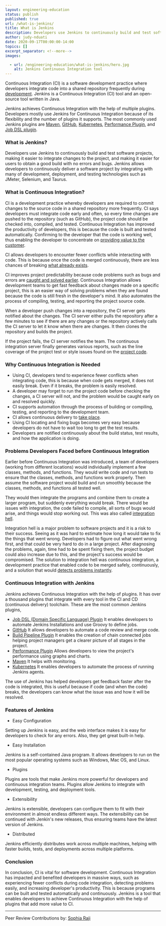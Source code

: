 ```yaml
---
layout: engineering-education
status: publish
published: true
url: /what-is-jenkins/
title: What is Jenkins
description: Developers use Jenkins to continuously build and test software projects, making it easier to integrate changes to the project and making it easier for users to obtain a good build with no errors and bugs.
author: judy-nduati
date: 2020-09-17T00:00:00-14:00
topics: []
excerpt_separator: <!--more-->
images:

  - url: /engineering-education/what-is-jenkins/hero.jpg
    alt: Jenkins Continuous Integration tool
---
```

Continuous Integration (CI) is a software development practice where developers integrate code into a shared repository frequently during [development](https://www.martinfowler.com/articles/continuousIntegration.html). Jenkins is a Continuous Integration (CI) tool and an open-source tool written in Java.
<!--more-->
Jenkins achieves Continuous Integration with the help of multiple plugins. Developers mostly use Jenkins for Continuous Integration because of its flexibility and the number of plugins it supports. The most commonly used Jenkins plugins are [Maven](https://plugins.jenkins.io/maven-plugin/), [GitHub](https://plugins.jenkins.io/github/), [Kubernetes](https://plugins.jenkins.io/kubernetes/), [Performance Plugin](https://plugins.jenkins.io/performance/), and [Job DSL plugin](https://plugins.jenkins.io/job-dsl/).

### What is Jenkins?
Developers use Jenkins to continuously build and test software projects, making it easier to integrate changes to the project, and making it easier for users to obtain a good build with no errors and bugs. Jenkins allows developers to continuously deliver a software project by integrating with many of development, deployment, and testing technologies such as JMeter, Selenium, and Taurus.

### What is Continuous Integration?
CI is a development practice whereby developers are required to commit changes to the source code in a shared repository more frequently. CI says developers must integrate code early and often, so every time changes are pushed to the repository (such as GitHub), the project code should be checked into, compiled, and tested. Continuous Integration has improved the productivity of developers, this is because the code is built and tested automatically. Confirming to the developer that the code is working well, thus enabling the developer to concentrate on [providing value to the customer](https://rollout.io/blog/continuous-delivery-can-elevate-developer-productivity/#:~:text=Enter%20continuous%20delivery.,worrying%20that%20you%20broke%20something.).

CI allows developers to encounter fewer conflicts while interacting with code. This is because once the code is merged continuously, there are less chances of breaking [what already exists](https://medium.com/the-making-of-whereby/why-continuous-integration-is-so-important-7bb63ba5dc57).

CI improves project predictability because code problems such as bugs and errors are [caught and solved earlier](https://www.researchgate.net/publication/266632251_Experienced_Benefits_of_Continuous_Integration_in_Industry_Software_Product_Development_A_Case_Study/link/54bc05a90cf253b50e2d149b/download).
Continuous Integration allows development teams to get fast feedback about changes made on a specific project, this is an easier way of solving problems when they are found because the code is still fresh in the developer's mind. It also automates the process of compiling, testing, and reporting the project source code.

When a developer push changes into a repository, the CI server gets notified about the changes. The CI server either pulls the repository after a few minutes to see if there are any changes or the repository actively calls the CI server to let it know when there are changes. It then clones the repository and builds the project.

If the project fails, the CI server notifies the team. The continuous integration server finally generates various reports, such as the line coverage of the project test or style issues found on the [project code](https://www.edureka.co/blog/what-is-jenkins/).

### Why Continuous Integration is Needed
- Using CI, developers tend to experience fewer conflicts when integrating code, this is because when code gets merged, it does not easily break. Even if it breaks, the problem is easily resolved.
- A developer may forget to run the project code before checking the changes, a CI server will not, and the problem would be caught early on and resolved quickly.
- CI supports automation through the process of building or compiling, testing, and reporting to the development team.
- CI allows continuous delivery to [take place](https://medium.com/the-making-of-whereby/why-continuous-integration-is-so-important-7bb63ba5dc57).
- Using CI locating and fixing bugs becomes very easy because developers do not have to wait too long to get the test results.
- Developers are notified continuously about the build status, test results, and how the application is doing.

### Problems Developers Faced before Continuous Integration
Earlier before Continuous Integration was introduced, a team of developers (working from different locations) would individually implement a few classes, methods, and functions. They would write code and run tests to ensure that the classes, methods, and functions work properly. Then assume the software project would build and run smoothly because the classes, methods, and functions all tested well.

They would then integrate the programs and combine them to create a larger program, but suddenly everything would break. There would be issues with integration, the code failed to compile, all sorts of bugs would arise, and things would stop working out. This was also called [integration hell](https://www.solutionsiq.com/agile-glossary/integration-hell/#:~:text=Integration%20Hell%20refers%20to%20the,that%20it%20can%20finally%20integrate.).

Integration hell is a major problem to software projects and it is a risk to their success. Seeing as it was hard to estimate how long it would take to fix the things that went wrong. Developers had to figure out what went wrong first, and that could be very hard to do in a large project. After diagnosing the problems, again, time had to be spent fixing them, the project budget could also increase due to this, and the project's success would be compromised. The solution to integration hell was continuous integration, a development practice that enabled code to be merged safely, continuously, and a solution that would [detects problems instantly](https://youteam.io/blog/8-tools-you-need-to-work-with-remote-developers/).

### Continuous Integration with Jenkins
Jenkins achieves Continuous Integration with the help of plugins. It has over a thousand plugins that integrate with every tool in the CI and CD (continuous delivery) toolchain.
These are the most common Jenkins plugins,
- [Job DSL (Domain Specific Language) Plugin](https://github.com/jenkinsci/job-dsl-plugin)
It enables developers to automate Jenkins Installations and use Groovy to define jobs.
- [GitHub](https://github.com/timols/jenkins-gitlab-merge-request-builder-plugin)
It allows developers to automate a code review and merge code.
- [Build Pipeline Plugin](https://github.com/jenkinsci/build-pipeline-plugin)
It enables the creation of chain connected jobs helping project managers get a clearer picture of all stages in the project.
- [Performance Plugin](https://wiki.jenkins.io/display/JENKINS/Performance+Plugin)
Allows developers to view the project's performance using graphs and charts.
- [Maven](https://github.com/jenkinsci/maven-plugin)
It helps with monitoring.
- [Kubernetes](https://github.com/jenkinsci/kubernetes-plugin)
It enables developers to automate the process of running Jenkins agents.


The use of Jenkins has helped developers get feedback faster after the code is integrated, this is useful because if code (and when the code) breaks, the developers can know what the issue was and how it will be resolved.

### Features of Jenkins
 - Easy Configuration

 Setting up Jenkins is easy, and the web interface makes it is easy for developers to check for any errors. Also, they get great built-in help.

 - Easy Installation

 Jenkins is a self-contained Java program. It allows developers to run on the most popular operating systems such as Windows, Mac OS, and Linux.

 - Plugins

 Plugins are tools that make Jenkins more powerful for developers and continuous integration teams. Plugins allow Jenkins to integrate with development, testing, and deployment tools.

 - Extensibility

 Jenkins is extensible, developers can configure them to fit with their environment in almost endless different ways. The extensibility can be continued with Jenkin's new releases, thus ensuring teams have the latest version of Jenkins.

 - Distributed

 Jenkins efficiently distributes work across multiple machines, helping with faster builds, tests, and deployments across multiple platforms.

### Conclusion
In conclusion, CI is vital for software development. Continuous Integration has impacted and benefited developers in massive ways, such as experiencing fewer conflicts during code integration, detecting problems easily, and increasing developer's productivity. This is because programs can be built and tested automatically and continuously. Jenkins is a tool that enables developers to achieve Continuous Integration with the help of plugins that add more value to CI.

---
Peer Review Contributions by: [Sophia Raji](/authors/sophia-raji/)
